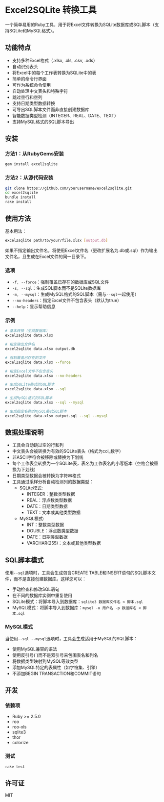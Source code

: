 # Excel2SQLite 转换工具

一个简单易用的Ruby工具，用于将Excel文件转换为SQLite数据库或SQL脚本（支持SQLite和MySQL格式）。

## 功能特点

- 支持多种Excel格式（.xlsx, .xls, .csv, .ods）
- 自动识别表头
- 将Excel中的每个工作表转换为SQLite中的表
- 简单的命令行界面
- 可作为系统命令使用
- 自动处理中文表头和特殊字符
- 跳过空行和空列
- 支持日期类型数据转换
- 可导出SQL脚本文件而非直接创建数据库
- 智能数据类型检测（INTEGER、REAL、DATE、TEXT）
- 支持MySQL格式的SQL脚本导出

## 安装

### 方法1：从RubyGems安装

```bash
gem install excel2sqlite
```

### 方法2：从源代码安装

```bash
git clone https://github.com/yourusername/excel2sqlite.git
cd excel2sqlite
bundle install
rake install
```

## 使用方法

基本用法：

```bash
excel2sqlite path/to/your/file.xlsx [output.db]
```

如果不指定输出文件名，将使用Excel文件名（更改扩展名为.db或.sql）作为输出文件名，且生成在Excel文件的同一目录下。

### 选项

- `-f, --force`：强制覆盖已存在的数据库或SQL文件
- `-s, --sql`：生成SQL脚本而不是SQLite数据库
- `-m, --mysql`：生成MySQL格式的SQL脚本（需与`--sql`一起使用）
- `--no-headers`：指定Excel文件不包含表头（默认为true）
- `--help`：显示帮助信息

### 示例

```bash
# 基本转换（生成数据库）
excel2sqlite data.xlsx

# 指定输出文件名
excel2sqlite data.xlsx output.db

# 强制覆盖已存在的文件
excel2sqlite data.xlsx --force

# 指定Excel文件不包含表头
excel2sqlite data.xlsx --no-headers

# 生成SQLite格式的SQL脚本
excel2sqlite data.xlsx --sql

# 生成MySQL格式的SQL脚本
excel2sqlite data.xlsx --sql --mysql

# 生成指定名称的MySQL格式SQL脚本
excel2sqlite data.xlsx output.sql --sql --mysql
```

## 数据处理说明

- 工具会自动跳过空的行和列
- 中文表头会被转换为有效的SQLite表头（格式为col_数字）
- 非ASCII字符会被移除或替换为下划线
- 每个工作表会转换为一个SQLite表，表名为工作表名的小写版本（空格会被替换为下划线）
- 日期类型数据会被转换为字符串格式
- 工具通过采样分析自动检测列的数据类型：
  - SQLite模式:
    - INTEGER：整数类型数据
    - REAL：浮点数类型数据
    - DATE：日期类型数据
    - TEXT：文本或其他类型数据
  - MySQL模式:
    - INT：整数类型数据
    - DOUBLE：浮点数类型数据
    - DATE：日期类型数据
    - VARCHAR(255)：文本或其他类型数据

## SQL脚本模式

使用`--sql`选项时，工具会生成包含CREATE TABLE和INSERT语句的SQL脚本文件，而不是直接创建数据库。这样您可以：

- 手动检查和修改SQL语句
- 在不同的数据库实例中重复使用
- SQLite模式：将脚本导入到数据库：`sqlite3 数据库文件名 < 脚本.sql`
- MySQL模式：将脚本导入到数据库：`mysql -u 用户名 -p 数据库名 < 脚本.sql`

### MySQL模式

当使用`--sql --mysql`选项时，工具会生成适用于MySQL的SQL脚本：

- 使用MySQL兼容的语法
- 使用反引号(`)而不是双引号来包围表名和列名
- 将数据类型映射到MySQL等效类型
- 添加MySQL特定的表属性（如字符集、引擎）
- 不添加BEGIN TRANSACTION和COMMIT语句

## 开发

### 依赖项

- Ruby >= 2.5.0
- roo
- roo-xls
- sqlite3
- thor
- colorize

### 测试

```bash
rake test
```

## 许可证

MIT